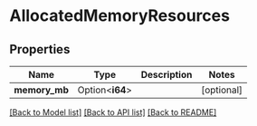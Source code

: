# AllocatedMemoryResources

## Properties

Name | Type | Description | Notes
------------ | ------------- | ------------- | -------------
**memory_mb** | Option<**i64**> |  | [optional]

[[Back to Model list]](../README.md#documentation-for-models) [[Back to API list]](../README.md#documentation-for-api-endpoints) [[Back to README]](../README.md)


